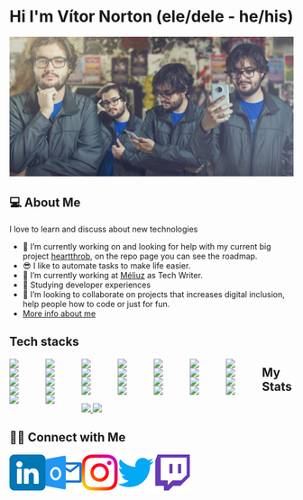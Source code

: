 # Hi I'm Vítor Norton (ele/dele - he/his)

<img src='./img/vitor.jpg' />

## 💻 About Me 

I love to learn and discuss about new technologies
- 🤔 I’m currently working on and looking for help with my current big project [heartthrob](https://github.com/vtnorton/heartthrob), on the repo page you can see the roadmap.
- 😎 I like to automate tasks to make life easier.
- 🔭 I’m currently working at <a href="https://github.com/meliuz/">Méliuz</a> as Tech Writer.
- 📖 Studying developer experiences
- 👯 I’m looking to collaborate on projects that increases digital inclusion, help people how to code or just for fun.
- <a href="https://vtnorton.com" >More info about me</a>


## Tech stacks

<img align="left" width="64px" src="https://cdn.jsdelivr.net/gh/devicons/devicon/icons/html5/html5-original.svg" />
<img align="left" width="64px" src="https://cdn.jsdelivr.net/gh/devicons/devicon/icons/css3/css3-original.svg" />
<img align="left" width="64px" src="https://cdn.jsdelivr.net/gh/devicons/devicon/icons/sass/sass-original.svg" />

<img align="left" width="64px" src="https://cdn.jsdelivr.net/gh/devicons/devicon/icons/javascript/javascript-original.svg" />
<img align="left" width="64px" src="https://cdn.jsdelivr.net/gh/devicons/devicon/icons/typescript/typescript-original.svg" />

<img align="left" width="64px" src="https://cdn.jsdelivr.net/gh/devicons/devicon/icons/react/react-original.svg" />
<img align="left" width="64px" src="https://cdn.jsdelivr.net/gh/devicons/devicon/icons/angularjs/angularjs-original.svg" />

<img align="left" width="64px" src="https://cdn.jsdelivr.net/gh/devicons/devicon/icons/dotnetcore/dotnetcore-original.svg" />
<img align="left" width="64px" src="https://cdn.jsdelivr.net/gh/devicons/devicon/icons/microsoftsqlserver/microsoftsqlserver-plain.svg" />
<img align="left" width="64px" src="https://cdn.jsdelivr.net/gh/devicons/devicon/icons/mongodb/mongodb-original.svg" />
<img align="left" width="64px" src="https://cdn.jsdelivr.net/gh/devicons/devicon/icons/postgresql/postgresql-original.svg" />

<img align="left" width="64px" src="https://cdn.jsdelivr.net/gh/devicons/devicon/icons/npm/npm-original-wordmark.svg" />
<img align="left" width="64px" src="https://cdn.jsdelivr.net/gh/devicons/devicon/icons/redux/redux-original.svg" />
<img align="left" width="64px" src="https://cdn.jsdelivr.net/gh/devicons/devicon/icons/ionic/ionic-original.svg" />
<img align="left" width="64px" src="https://cdn.jsdelivr.net/gh/devicons/devicon/icons/jest/jest-plain.svg" />
<img align="left" width="64px" src="https://cdn.jsdelivr.net/gh/devicons/devicon/icons/jasmine/jasmine-plain.svg" />

<img align="left" width="64px" src="https://cdn.jsdelivr.net/gh/devicons/devicon/icons/visualstudio/visualstudio-plain.svg" />
<img align="left" width="64px" src="https://cdn.jsdelivr.net/gh/devicons/devicon/icons/vscode/vscode-original.svg" />
<img align="left" width="64px" src="https://cdn.jsdelivr.net/gh/devicons/devicon/icons/azure/azure-original.svg" />
<img align="left" width="64px" src="https://cdn.jsdelivr.net/gh/devicons/devicon/icons/windows8/windows8-original.svg" />
<img align="left" width="64px" src="https://cdn.jsdelivr.net/gh/devicons/devicon/icons/nuget/nuget-original.svg" />

<img align="left" width="64px" src="https://cdn.jsdelivr.net/gh/devicons/devicon/icons/php/php-original.svg" />
<img align="left" width="64px" src="https://cdn.jsdelivr.net/gh/devicons/devicon/icons/wordpress/wordpress-original.svg" />
<img align="left" width="64px" src="https://cdn.jsdelivr.net/gh/devicons/devicon/icons/jquery/jquery-original-wordmark.svg" />

<img align="left" width="64px" src="https://cdn.jsdelivr.net/gh/devicons/devicon/icons/filezilla/filezilla-plain.svg" />
<img align="left" width="64px" src="https://cdn.jsdelivr.net/gh/devicons/devicon/icons/docker/docker-original.svg" />
<img align="left" width="64px" src="https://cdn.jsdelivr.net/gh/devicons/devicon/icons/kubernetes/kubernetes-plain.svg" />

<img align="left" width="64px" src="https://cdn.jsdelivr.net/gh/devicons/devicon/icons/storybook/storybook-original.svg" />
<img align="left" width="64px" src="https://cdn.jsdelivr.net/gh/devicons/devicon/icons/figma/figma-original.svg" />
<img align="left" width="64px" src="https://cdn.jsdelivr.net/gh/devicons/devicon/icons/xd/xd-line.svg" />
         
##
## My Stats

<p>
<a href="https://github.com/vtnorton">
  <img height="180em" src="https://github-readme-stats.vercel.app/api?username=vtnorton&show_icons=true&theme=radical" />
  <img height="180em" src="https://github-readme-stats-eight-theta.vercel.app/api/top-langs/?username=vtnorton&theme=radical&layout=compact" />
</a>
</p>

##
##  🤝🏻 Connect with Me


<a href="https://www.linkedin.com/in/vtnorton/"/>
  <img align="left" alt="LinkedIn" width="64px" src="./img/linkedin.png">
</a>
<a href="mailto:vitor@vtnorton.com">
  <img align="left" alt="E-mail" width="64px" src="./img/outlook.png"/>
</a>
<a href="https://www.instagram.com/vt_norton">
  <img align="left" alt="Instagram" width="64px" src="./img/instagram.png"/>
</a>
<a href="https://www.twitter.com/vt_norton">
  <img align="left" alt="Twitter" width="64px" src="./img/twitter.png"/>
</a>
<a href="https://www.twitch.tv/vt_norton">
  <img align="left" alt="Twitch" width="64px" src="./img/twitch.png"/>
</a>
